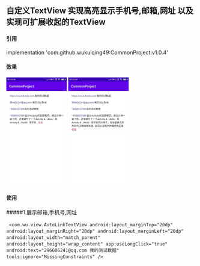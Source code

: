 ## 自定义TextView 实现高亮显示手机号,邮箱,网址 以及实现可扩展收起的TextView

#### 引用

implementation 'com.github.wukuiqing49:CommonProject:v1.0.4'

#### 效果
<p>
<img src="imgs/defult.jpg" width="32%">
<img src="imgs/open.jpg" width="32%">
</p>

#### 使用

#####1.展示邮箱,手机号,网址

 ` ` `
<com.wu.view.AutoLinkTextView
          android:layout_marginTop="20dp"
          android:layout_marginRight="20dp"
          android:layout_marginLeft="20dp"
          android:layout_width="match_parent"
          android:layout_height="wrap_content"
          app:useLongClick="true"
          android:text="296606241@qq.com 我的测试数据"
          tools:ignore="MissingConstraints" />
` ` `   




